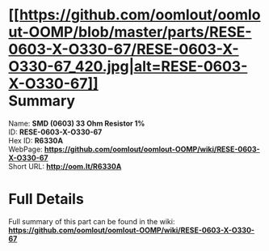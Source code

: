 
[[https://github.com/oomlout/oomlout-OOMP/blob/master/parts/RESE-0603-X-O330-67/RESE-0603-X-O330-67_420.jpg|alt=RESE-0603-X-O330-67]]     
Summary
=================
  
Name: __SMD (0603) 33 Ohm Resistor 1%__    
ID: __RESE-0603-X-O330-67__   
Hex ID: __R6330A__   
WebPage: __https://github.com/oomlout/oomlout-OOMP/wiki/RESE-0603-X-O330-67__   
Short URL: __http://oom.lt/R6330A__   

Full Details
==========================
Full summary of this part can be found in the wiki:   
__https://github.com/oomlout/oomlout-OOMP/wiki/RESE-0603-X-O330-67__    

